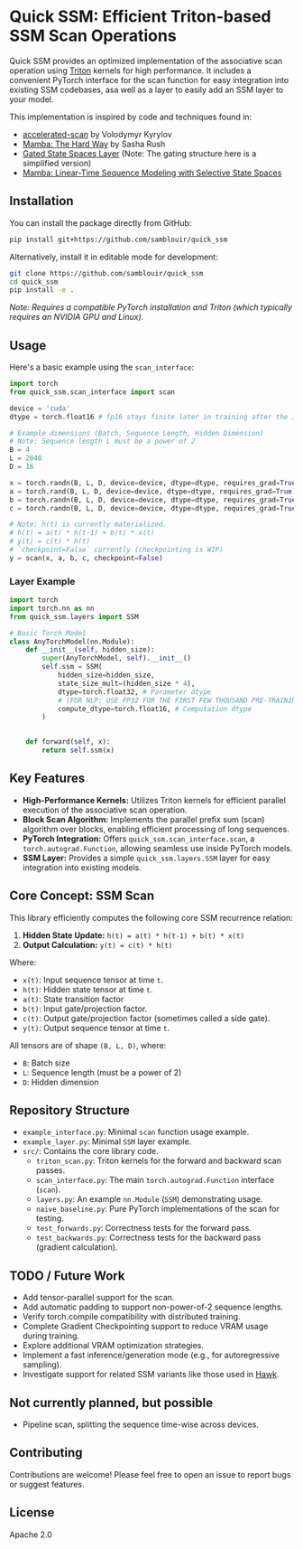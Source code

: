 # Quick SSM: Efficient Triton-based SSM Scan Operations

Quick SSM provides an optimized implementation of the associative scan operation using [Triton](https://github.com/openai/triton) kernels for high performance.
It includes a convenient PyTorch interface for the scan function for easy integration into existing SSM codebases, asa well as a layer to easily add an SSM layer to your model.


This implementation is inspired by code and techniques found in:
* [accelerated-scan](https://github.com/proger/accelerated-scan) by Volodymyr Kyrylov
* [Mamba: The Hard Way](https://srush.github.io/annotated-mamba/hard.html) by Sasha Rush
* [Gated State Spaces Layer](https://arxiv.org/abs/2206.13947) (Note: The gating structure here is a simplified version)
* [Mamba: Linear-Time Sequence Modeling with Selective State Spaces](https://arxiv.org/abs/2312.00752)


## Installation

You can install the package directly from GitHub:

```bash
pip install git+https://github.com/samblouir/quick_ssm
```

Alternatively, install it in editable mode for development:

```bash
git clone https://github.com/samblouir/quick_ssm
cd quick_ssm
pip install -e .
```

*Note: Requires a compatible PyTorch installation and Triton (which typically requires an NVIDIA GPU and Linux).*

## Usage

Here's a basic example using the `scan_interface`:

```python
import torch
from quick_ssm.scan_interface import scan

device = 'cuda'
dtype = torch.float16 # fp16 stays finite later in training after the intermediates calm down, I recommend using fp32 for the first few thousand training steps. Your mileage will vary.

# Example dimensions (Batch, Sequence Length, Hidden Dimension)
# Note: Sequence length L must be a power of 2
B =	4
L = 2048
D = 16

x = torch.randn(B, L, D, device=device, dtype=dtype, requires_grad=True)
a = torch.rand(B, L, D, device=device, dtype=dtype, requires_grad=True)
b = torch.randn(B, L, D, device=device, dtype=dtype, requires_grad=True)
c = torch.randn(B, L, D, device=device, dtype=dtype, requires_grad=True)

# Note: h(t) is currently materialized.
# h(t) = a(t) * h(t-1) + b(t) * x(t)
# y(t) = c(t) * h(t)
# `checkpoint=False` currently (checkpointing is WIP)
y = scan(x, a, b, c, checkpoint=False)
```

### Layer Example

```python
import torch
import torch.nn as nn
from quick_ssm.layers import SSM

# Basic Torch Model
class AnyTorchModel(nn.Module):
	def __init__(self, hidden_size):
		super(AnyTorchModel, self).__init__()
		self.ssm = SSM(
			hidden_size=hidden_size,
			state_size_mult=(hidden_size * 4),
			dtype=torch.float32, # Parameter dtype
			# (FOR NLP: USE FP32 FOR THE FIRST FEW THOUSAND PRE-TRAINING STEPS TO AVOID NaN with FP16.)
			compute_dtype=torch.float16, # Computation dtype 
		)
			

	def forward(self, x):
		return self.ssm(x)
```




## Key Features

* **High-Performance Kernels:** Utilizes Triton kernels for efficient parallel execution of the associative scan operation.
* **Block Scan Algorithm:** Implements the parallel prefix sum (scan) algorithm over blocks, enabling efficient processing of long sequences.
* **PyTorch Integration:** Offers `quick_ssm.scan_interface.scan`, a `torch.autograd.Function`, allowing seamless use inside PyTorch models.
* **SSM Layer:** Provides a simple `quick_ssm.layers.SSM` layer for easy integration into existing models.

## Core Concept: SSM Scan

This library efficiently computes the following core SSM recurrence relation:

1.  **Hidden State Update:** `h(t) = a(t) * h(t-1) + b(t) * x(t)`
2.  **Output Calculation:** `y(t) = c(t) * h(t)`

Where:
* `x(t)`: Input sequence tensor at time `t`.
* `h(t)`: Hidden state tensor at time `t`.
* `a(t)`: State transition factor
* `b(t)`: Input gate/projection factor.
* `c(t)`: Output gate/projection factor (sometimes called a side gate).
* `y(t)`: Output sequence tensor at time `t`.

All tensors are of shape `(B, L, D)`, where:
* `B`: Batch size
* `L`: Sequence length (must be a power of 2)
* `D`: Hidden dimension



## Repository Structure

* `example_interface.py`: Minimal `scan` function usage example.
* `example_layer.py`: Minimal `SSM` layer example.
* `src/`: Contains the core library code.
    * `triton_scan.py`: Triton kernels for the forward and backward scan passes.
    * `scan_interface.py`: The main `torch.autograd.Function` interface (`scan`).
    * `layers.py`: An example `nn.Module` (`SSM`) demonstrating usage.
    * `naive_baseline.py`: Pure PyTorch implementations of the scan for testing.
    * `test_forwards.py`: Correctness tests for the forward pass.
    * `test_backwards.py`: Correctness tests for the backward pass (gradient calculation).


## TODO / Future Work
* Add tensor-parallel support for the scan.
* Add automatic padding to support non-power-of-2 sequence lengths.
* Verify torch.compile compatibility with distributed training.
* Complete Gradient Checkpointing support to reduce VRAM usage during training.
* Explore additional VRAM optimization strategies.
* Implement a fast inference/generation mode (e.g., for autoregressive sampling).
* Investigate support for related SSM variants like those used in [Hawk](https://arxiv.org/abs/2402.19427).

## Not currently planned, but possible
* Pipeline scan, splitting the sequence time-wise across devices.

## Contributing

Contributions are welcome!
Please feel free to open an issue to report bugs or suggest features.

## License

Apache 2.0
